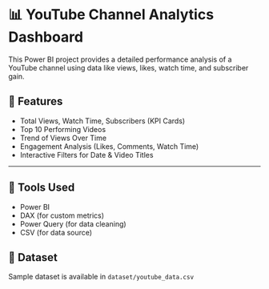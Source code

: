 # 📊 YouTube Channel Analytics Dashboard

This Power BI project provides a detailed performance analysis of a YouTube channel using data like views, likes, watch time, and subscriber gain.


## 🚀 Features

- Total Views, Watch Time, Subscribers (KPI Cards)
- Top 10 Performing Videos
- Trend of Views Over Time
- Engagement Analysis (Likes, Comments, Watch Time)
- Interactive Filters for Date & Video Titles

---

## 🧰 Tools Used

- Power BI
- DAX (for custom metrics)
- Power Query (for data cleaning)
- CSV (for data source)


## 📁 Dataset

Sample dataset is available in `dataset/youtube_data.csv`


